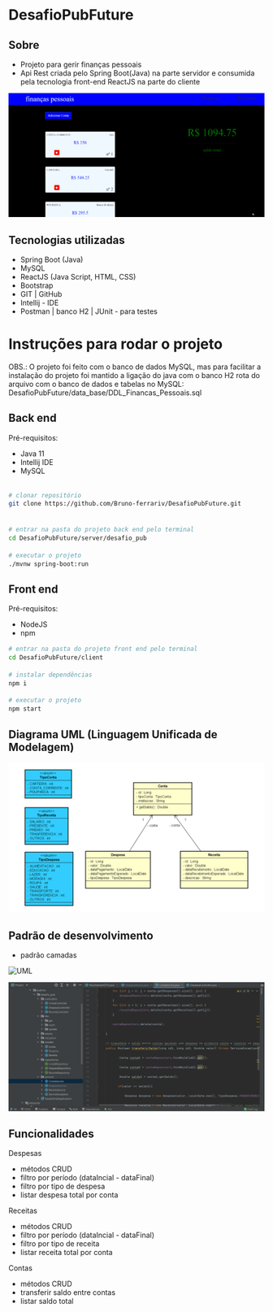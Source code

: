 # DesafioPubFuture

## Sobre
- Projeto para gerir finanças pessoais
- Api Rest criada pelo Spring Boot(Java) na parte servidor e consumida pela tecnologia front-end ReactJS na parte do cliente

![GIF_TELAS](https://github.com/Bruno-ferrariv/DesafioPubFuture/blob/main/imagens/financas_pessoais_gif.gif)

## Tecnologias utilizadas

- Spring Boot (Java)
- MySQL
- ReactJS (Java Script, HTML, CSS)
- Bootstrap
- GIT | GitHub
- Intellij - IDE
- Postman | banco H2 | JUnit - para testes

# Instruções para rodar o projeto

OBS.: O projeto foi feito com o banco de dados MySQL, mas para facilitar a instalação do projeto foi mantido a ligação do java com o banco H2
rota do arquivo com o banco de dados e tabelas no MySQL: DesafioPubFuture/data_base/DDL_Financas_Pessoais.sql

## Back end
Pré-requisitos: 
 - Java 11
 - Intellij IDE
 - MySQL

```bash

# clonar repositório
git clone https://github.com/Bruno-ferrariv/DesafioPubFuture.git


# entrar na pasta do projeto back end pelo terminal
cd DesafioPubFuture/server/desafio_pub

# executar o projeto
./mvnw spring-boot:run
```

## Front end
Pré-requisitos: 
- NodeJS
- npm

```bash
# entrar na pasta do projeto front end pelo terminal
cd DesafioPubFuture/client

# instalar dependências
npm i

# executar o projeto
npm start
```
## 

## Diagrama UML (Linguagem Unificada de Modelagem)

![UML](https://github.com/Bruno-ferrariv/DesafioPubFuture/blob/main/imagens/UML.PNG)

## Padrão de desenvolvimento
- padrão camadas

![UML](https://github.com/Bruno-ferrariv/DesafioPubFuture/blob/main/imagens/padr%C3%A3o%20camadas.png)

![JAVA](https://github.com/Bruno-ferrariv/DesafioPubFuture/blob/main/imagens/tela_intellij.PNG)

## Funcionalidades

Despesas
- métodos CRUD
- filtro por período (dataIncial - dataFinal)
- filtro por tipo de despesa
- listar despesa total por conta

Receitas
- métodos CRUD
- filtro por período (dataIncial - dataFinal)
- filtro por tipo de receita
- listar receita total por conta

Contas
- métodos CRUD
- transferir saldo entre contas
- listar saldo total
